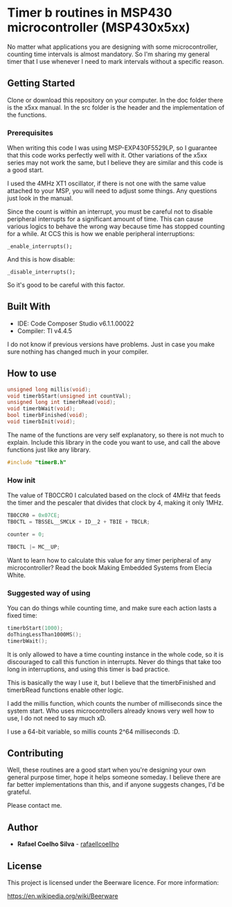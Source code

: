 # Timer b routines in MSP430 microcontroller (MSP430x5xx)

No matter what applications you are designing with some microcontroller, counting time intervals is almost mandatory. So I'm sharing my general timer that I use whenever I need to mark intervals without a specific reason.

## Getting Started

Clone or download this repository on your computer. In the doc folder there is the x5xx manual. In the src folder is the header and the implementation of the functions.

### Prerequisites

When writing this code I was using MSP-EXP430F5529LP, so I guarantee that this code works perfectly well with it. Other variations of the x5xx series may not work the same, but I believe they are similar and this code is a good start.

I used the 4MHz XT1 oscillator, if there is not one with the same value attached to your MSP, you will need to adjust some things. Any questions just look in the manual.

Since the count is within an interrupt, you must be careful not to disable peripheral interrupts for a significant amount of time. This can cause various logics to behave the wrong way because time has stopped counting for a while. At CCS this is how we enable peripheral interruptions:

```
_enable_interrupts();
```

And this is how disable:

```
_disable_interrupts();
```
So it's good to be careful with this factor.

## Built With

* IDE: Code Composer Studio v6.1.1.00022
* Compiler: TI v4.4.5

I do not know if previous versions have problems. Just in case you make sure nothing has changed much in your compiler.

## How to use

```c
unsigned long millis(void);
void timerbStart(unsigned int countVal);
unsigned long int timerbRead(void);
void timerbWait(void);
bool timerbFinished(void);
void timerbInit(void);
```
The name of the functions are very self explanatory, so there is not much to explain. Include this library in the code you want to use, and call the above functions just like any library.

```c
#include "timerB.h"
```

### How init

The value of TB0CCR0 I calculated based on the clock of 4MHz that feeds the timer and the pescaler that divides that clock by 4, making it only 1MHz. 

```c
TB0CCR0 = 0x07CE;
TB0CTL = TBSSEL__SMCLK + ID__2 + TBIE + TBCLR;

counter = 0;

TB0CTL |= MC__UP;
```
Want to learn how to calculate this value for any timer peripheral of any microcontroller? Read the book Making Embedded Systems from Elecia White.

### Suggested way of using

You can do things while counting time, and make sure each action lasts a fixed time:

```c
timerbStart(1000);
doThingLessThan1000MS();
timerbWait();
```

It is only allowed to have a time counting instance in the whole code, so it is discouraged to call this function in interrupts. Never do things that take too long in interruptions, and using this timer is bad practice.

This is basically the way I use it, but I believe that the timerbFinished and timerbRead functions enable other logic.

I add the millis function, which counts the number of milliseconds since the system start. Who uses microcontrollers already knows very well how to use, I do not need to say much xD.

I use a 64-bit variable, so millis counts 2^64 milliseconds :D.

## Contributing

Well, these routines are a good start when you're designing your own general purpose timer, hope it helps someone someday. I believe there are far better implementations than this, and if anyone suggests changes, I'd be grateful.

Please contact me.

## Author

* **Rafael Coelho Silva** - [rafaellcoellho](https://github.com/rafaellcoellho)

## License

This project is licensed under the Beerware licence. For more information:

https://en.wikipedia.org/wiki/Beerware
